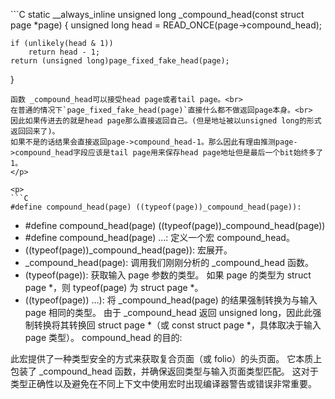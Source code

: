 
<p>
```C
static __always_inline unsigned long _compound_head(const struct page *page)
{
	unsigned long head = READ_ONCE(page->compound_head);

	if (unlikely(head & 1))
		return head - 1;
	return (unsigned long)page_fixed_fake_head(page);
}
```
函数 _compound_head可以接受head page或者tail page。<br>
在普通的情况下`page_fixed_fake_head(page)`直接什么都不做返回page本身。<br>
因此如果传进去的就是head page那么直接返回自己。(但是地址被以unsigned long的形式返回回来了)。
如果不是的话结果会直接返回page->compound_head-1。那么因此有理由推测page->compound_head字段应该是tail page用来保存head page地址但是最后一个bit始终多了1。
</p>

<p>
```C
#define compound_head(page)	((typeof(page))_compound_head(page)):
```
- #define compound_head(page)	((typeof(page))_compound_head(page))
- #define compound_head(page) ...: 定义一个宏 compound_head。
- ((typeof(page))_compound_head(page)): 宏展开。
- _compound_head(page): 调用我们刚刚分析的 _compound_head 函数。
- (typeof(page)): 获取输入 page 参数的类型。 如果 page 的类型为 struct page *，则 typeof(page) 为 struct page *。
- ((typeof(page)) ...): 将 _compound_head(page) 的结果强制转换为与输入 page 相同的类型。 由于 _compound_head 返回 unsigned long，因此此强制转换将其转换回 struct page *（或 const struct page *，具体取决于输入 page 类型）。
compound_head 的目的:

此宏提供了一种类型安全的方式来获取复合页面（或 folio）的头页面。 它本质上包装了 _compound_head 函数，并确保返回类型与输入页面类型匹配。 这对于类型正确性以及避免在不同上下文中使用宏时出现编译器警告或错误非常重要。
</p>
